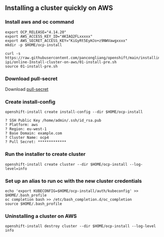 ## Installing a cluster quickly on AWS

### Install aws and oc command

```
export OCP_RELEASE="4.14.20"
export AWS_ACCESS_KEY_ID="AKIAQ2FLxxxxx"
export AWS_SECRET_ACCESS_KEY="KiGyRt5EyHJo+z9NWVawgxxxx"
mkdir -p $HOME/ocp-install

curl -s https://raw.githubusercontent.com/pancongliang/openshift/main/installing/aws-ipi/online-Install-cluster-on-aws/01-install-pre.sh
source 01-install-pre.sh
```


### Download pull-secret
Download [pull-secret](https://cloud.redhat.com/openshift/install/metal/installer-provisioned)

### Create install-config

```
openshift-install create install-config --dir $HOME/ocp-install

? SSH Public Key /home/admin/.ssh/id_rsa.pub
? Platform: aws
? Region: eu-west-1
? Base Domain: example.com
? Cluster Name: ocp4
? Pull Secret: *************
```

### Run the installer to create  cluster

```
openshift-install create cluster --dir $HOME/ocp-install --log-level=info
```

### Set up an alias to run oc with the new cluster credentials

```
echo 'export KUBECONFIG=$HOME/ocp-install/auth/kubeconfig' >> $HOME/.bash_profile
oc completion bash >> /etc/bash_completion.d/oc_completion
source $HOME/.bash_profile
```

### Uninstalling a cluster on AWS

```
openshift-install destroy cluster --dir $HOME/ocp-install --log-level info
```

